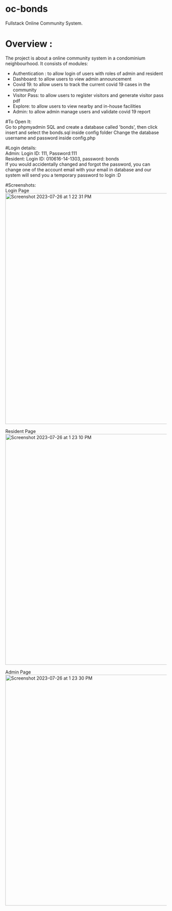 # oc-bonds
Fullstack Online Community System.

# Overview : <br>
The project is about a online community system in a condominium neighbourhood. It consists of modules: <br>
- Authentication : to allow login of users with roles of admin and resident <br>
- Dashboard: to allow users to view admin announcement <br>
- Covid 19: to allow users to track the current covid 19 cases in the community <br>
- Visitor Pass: to allow users to register visitors and generate visitor pass pdf <br>
- Explore: to allow users to view nearby and in-house facilities <br>
- Admin: to allow admin manage users and validate covid 19 report <br>

#To Open It: <br>
Go to phpmyadmin SQL and create a database called 'bonds', then click insert and select the bonds.sql inside config folder
Change the database username and password inside config.php

#Login details: <br>
Admin: Login ID: 111, Password:111 <br>
Resident: Login ID: 010616-14-1303, password: bonds <br>
If you would accidentally changed and forgot the password, you can change one of the account email with your email in database and our system will send you a temporary password to login :D

#Screenshots: <br>
Login Page <br>
<img width="720" alt="Screenshot 2023-07-26 at 1 22 31 PM" src="https://github.com/lemonmel/Team5_OC_bonds/assets/76807277/01bb9ab6-9cb5-4fd6-ad85-87979bc23b25"> 

Resident Page <br>
<img width="720" alt="Screenshot 2023-07-26 at 1 23 10 PM" src="https://github.com/lemonmel/Team5_OC_bonds/assets/76807277/644160cc-55a4-4aac-8148-9e3236c4040b">

Admin Page <br>
<img width="720" alt="Screenshot 2023-07-26 at 1 23 30 PM" src="https://github.com/lemonmel/Team5_OC_bonds/assets/76807277/2057efe3-0a71-4aeb-b01a-51d5c34b5484">


